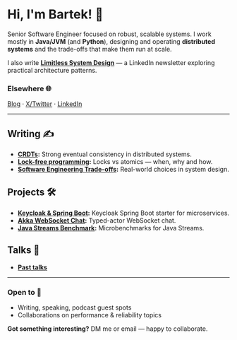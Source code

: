 # Hi, I'm Bartek! 👋

Senior Software Engineer focused on robust, scalable systems. I work mostly in **Java/JVM** (and **Python**), designing and operating **distributed systems** and the trade-offs that make them run at scale.

I also write **[Limitless System Design](https://www.linkedin.com/newsletters/limitless-system-design-7335259589879197700/)** — a LinkedIn newsletter exploring practical architecture patterns.

### Elsewhere 🌐
[Blog](https://pasksoftware.com/) · [X/Twitter](https://x.com/PaskSoftware) · [LinkedIn](https://www.linkedin.com/in/bzylinski/)

---
## Writing ✍️
- **[CRDTs](https://pasksoftware.com/crdts/):** Strong eventual consistency in distributed systems.
- **[Lock-free programming](https://pasksoftware.com/lock-free-programming/):** Locks vs atomics — when, why and how.
- **[Software Engineering Trade-offs](https://pasksoftware.com/software-engineering-trade-offs/):** Real-world choices in system design.
## Projects 🛠️
- **[Keycloak & Spring Boot](https://github.com/Pask423/keycloak-springboot):** Keycloak Spring Boot starter for microservices.
- **[Akka WebSocket Chat](https://github.com/Pask423/akka-chat-app):** Typed-actor WebSocket chat.
- **[Java Streams Benchmark](https://github.com/Pask423/stream-benchmarks):** Microbenchmarks for Java Streams.
## Talks 🎤
- **[Past talks](https://pasksoftware.com/talks/)**
---

### Open to 🤝
- Writing, speaking, podcast guest spots
- Collaborations on performance & reliability topics

**Got something interesting?** DM me or email — happy to collaborate.
